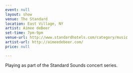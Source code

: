 ```yaml
---
event: null
layout: show
venue: The Standard
location: East Village, NY
artist: Aimee deBeer
set-time: 7pm-9pm
venue-url: http://www.standardhotels.com/category/music
artist-url: http://aimeedebeer.com/
price: null

---
```


Playing as part of the Standard Sounds concert series.